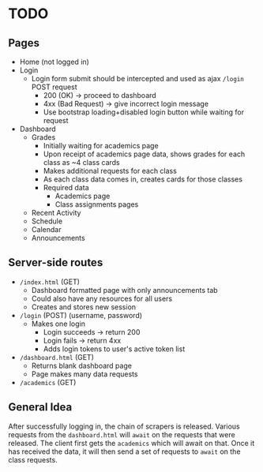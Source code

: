 # TODO

## Pages
- Home (not logged in)
- Login
  - Login form submit should be intercepted and used as ajax `/login` POST request
    - 200 (OK) -> proceed to dashboard
    - 4xx (Bad Request) -> give incorrect login message
    - Use bootstrap loading+disabled login button while waiting for request
- Dashboard
  - Grades
    - Initially waiting for academics page
    - Upon receipt of academics page data, shows grades for each class as ~4 class cards
    - Makes additional requests for each class
    - As each class data comes in, creates cards for those classes
    - Required data
      - Academics page
      - Class assignments pages
  - Recent Activity
  - Schedule
  - Calendar
  - Announcements


## Server-side routes
- `/index.html` (GET)
  - Dashboard formatted page with only announcements tab
  - Could also have any resources for all users
  - Creates and stores new session
- `/login` (POST) (username, password)
  - Makes one login
    - Login succeeds -> return 200
    - Login fails -> return 4xx
    - Adds login tokens to user's active token list
- `/dashboard.html` (GET)
  - Returns blank dashboard page
  - Page makes many data requests
- `/academics` (GET)


## General Idea

After successfully logging in, the chain of scrapers is released.
Various requests from the `dashboard.html` will `await` on the requests that were released.
The client first gets the `academics` which will await on that. Once it has received the data, it will then send a set of requests to `await` on the class requests.
